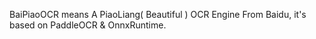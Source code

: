 
BaiPiaoOCR means A PiaoLiang( Beautiful ) OCR Engine From Baidu, it's based on PaddleOCR & OnnxRuntime.
